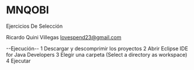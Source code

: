# MNQOBI
Ejercicios De Selección

Ricardo Quini Villegas 
lovespend23@gmail.com

--Ejecución-- 
1 Descargar y descomprimir los proyectos
2 Abrir Eclipse IDE for Java Developers
3 Elegir una carpeta (Select a directory as workspace)
4 Ejecutar
